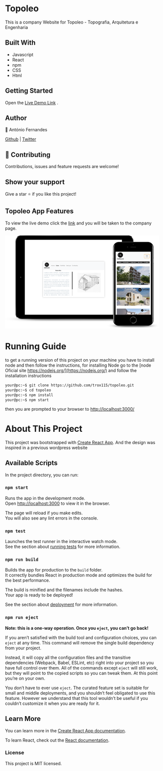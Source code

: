 # Topoleo

This is a company Website for Topoleo - Topografia, Arquitetura e Engenharia

## Built With

- Javascript
- React
- npm
- CSS
- Html

## Getting Started

Open the [Live Demo Link](https://topoleo.com/) .

## Author

👤 António Fernandes

[Github](https://github.com/trox115) | [Twitter](https://twitter.com/rock_67)

## 🤝 Contributing

Contributions, issues and feature requests are welcome!

## Show your support

Give a star ⭐️ if you like this project!

## Topoleo App Features

To view the live demo click the [link](https://topoleo.com/) and you will be taken to the company page.

![Screenshot](documentation/topoleo.png)

# Running Guide

to get a running version of this project on your machine you have to install node and then follow the instructions, for installing Node go to the [node Oficial site https://nodejs.org/](https://nodejs.org/) and follow the installation instructions

```Shell
your@pc:~$ git clone https://github.com/trox115/topoleo.git
your@pc:~$ cd topoleo
your@pc:~$ npm install
your@pc:~$ npm start

```

then you are prompted to your browser to [http://localhost:3000/](http://localhost:3000/)

# About This Project

This project was bootstrapped with [Create React App](https://github.com/facebook/create-react-app).
And the design was inspired in a previous wordpress website

## Available Scripts

In the project directory, you can run:

### `npm start`

Runs the app in the development mode.<br />
Open [http://localhost:3000](http://localhost:3000) to view it in the browser.

The page will reload if you make edits.<br />
You will also see any lint errors in the console.

### `npm test`

Launches the test runner in the interactive watch mode.<br />
See the section about [running tests](https://facebook.github.io/create-react-app/docs/running-tests) for more information.

### `npm run build`

Builds the app for production to the `build` folder.<br />
It correctly bundles React in production mode and optimizes the build for the best performance.

The build is minified and the filenames include the hashes.<br />
Your app is ready to be deployed!

See the section about [deployment](https://facebook.github.io/create-react-app/docs/deployment) for more information.

### `npm run eject`

**Note: this is a one-way operation. Once you `eject`, you can’t go back!**

If you aren’t satisfied with the build tool and configuration choices, you can `eject` at any time. This command will remove the single build dependency from your project.

Instead, it will copy all the configuration files and the transitive dependencies (Webpack, Babel, ESLint, etc) right into your project so you have full control over them. All of the commands except `eject` will still work, but they will point to the copied scripts so you can tweak them. At this point you’re on your own.

You don’t have to ever use `eject`. The curated feature set is suitable for small and middle deployments, and you shouldn’t feel obligated to use this feature. However we understand that this tool wouldn’t be useful if you couldn’t customize it when you are ready for it.

## Learn More

You can learn more in the [Create React App documentation](https://facebook.github.io/create-react-app/docs/getting-started).

To learn React, check out the [React documentation](https://reactjs.org/).

### License

This project is MIT licensed.
